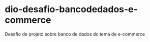 # dio-desafio-bancodedados-e-commerce
Desafio de projeto sobre banco de dados do tema de e-commerce
